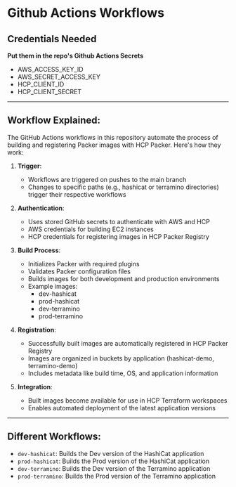 # Github Actions Workflows

## Credentials Needed

**Put them in the repo's Github Actions Secrets**

- AWS_ACCESS_KEY_ID
- AWS_SECRET_ACCESS_KEY
- HCP_CLIENT_ID
- HCP_CLIENT_SECRET
---

## Workflow Explained:
The GitHub Actions workflows in this repository automate the process of building and registering Packer images with HCP Packer. Here's how they work:

1. **Trigger**: 
   - Workflows are triggered on pushes to the main branch
   - Changes to specific paths (e.g., hashicat or terramino directories) trigger their respective workflows

2. **Authentication**:
   - Uses stored GitHub secrets to authenticate with AWS and HCP
   - AWS credentials for building EC2 instances
   - HCP credentials for registering images in HCP Packer Registry

3. **Build Process**:
   - Initializes Packer with required plugins
   - Validates Packer configuration files
   - Builds images for both development and production environments
   - Example images:
     - dev-hashicat
     - prod-hashicat
     - dev-terramino
     - prod-terramino

4. **Registration**:
   - Successfully built images are automatically registered in HCP Packer Registry
   - Images are organized in buckets by application (hashicat-demo, terramino-demo)
   - Includes metadata like build time, OS, and application information

5. **Integration**:
   - Built images become available for use in HCP Terraform workspaces
   - Enables automated deployment of the latest application versions

---

## Different Workflows:

- `dev-hashicat`: Builds the Dev version of the HashiCat application
- `prod-hashicat`: Builds the Prod version of the HashiCat application
- `dev-terramino`: Builds the Dev version of the Terramino application
- `prod-terramino`: Builds the Prod version of the Terramino application
